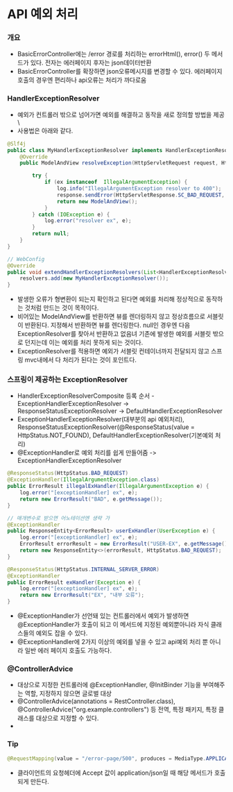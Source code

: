 # API 예외 처리
### 개요
+ BasicErrorController에는 /error 경로를 처리하는 errorHtml(), error() 두 메서드가 있다. 전자는 에러페이지 후자는 json데이터반환
+ BasicErrorController를 확장하면 json오류메시지를 변경할 수 있다. 에러페이지 호출의 경우엔 편리하나 api오류는 처리가 까다로움

### HandlerExceptionResolver
+ 예외가 컨트롤러 밖으로 넘어가면 예외를 해결하고 동작을 새로 정의할 방법을 제공\
+ 사용법은 아래와 같다.
```java
@Slf4j
public class MyHandlerExceptionResolver implements HandlerExceptionResolver {
    @Override
    public ModelAndView resolveException(HttpServletRequest request, HttpServletResponse response, Object handler, Exception ex) {

        try {
            if (ex instanceof  IllegalArgumentException) {
                log.info("IllegalArgumentException resolver to 400");
                response.sendError(HttpServletResponse.SC_BAD_REQUEST, ex.getMessage());
                return new ModelAndView();
            }
        } catch (IOException e) {
            log.error("resolver ex", e);
        }
        return null;
    }
}

// WebConfig
@Override
public void extendHandlerExceptionResolvers(List<HandlerExceptionResolver> resolvers) {
    resolvers.add(new MyHandlerExceptionResolver());
}
```
+ 발생한 오류가 형변환이 되는지 확인하고 된다면 예외를 처리해 정상적으로 동작하는 것처럼 만드는 것이 목적이다.
+ 비어있는 ModelAndView를 반환하면 뷰를 렌더링하지 않고 정상흐름으로 서블릿이 반환된다. 지정해서 반환하면 뷰를 렌더링한다. null인 경우엔 다음 ExceptionResolver를 찾아서 반환하고 없음녀 기존에 발생한 예외를 서블릿 밖으로 던지는데 이는 예외를 처리 못하게 되는 것이다.
+ ExceptionResolver를 적용하면 예외가 서블릿 컨테이너까지 전달되지 않고 스프링 mvc내에서 다 처리가 된다는 것이 포인트다.

### 스프링이 제공하는 ExceptionResolver
+ HandlerExceptionResolverComposite 등록 순서 - ExceptionHandlerExceptionResolver -> ResponseStatusExceptionResolver -> DefaultHandlerExceptionResolver
+ ExceptionHandlerExceptionResolver(대부분의 api 예외처리), ResponseStatusExceptionResolver(@ResponseStatus(value = HttpStatus.NOT_FOUND), DefaultHandlerExceptionResolver(기본예외 처리)
+ @ExceptionHandler로 예외 처리를 쉽게 만들어줌 -> ExceptionHandlerExceptionResolver
```java
@ResponseStatus(HttpStatus.BAD_REQUEST)
@ExceptionHandler(IllegalArgumentException.class)
public ErrorResult illegalExHandler(IllegalArgumentException e) {
    log.error("[exceptionHandler] ex", e);
    return new ErrorResult("BAD", e.getMessage());
}

// 매개변수로 받으면 어노테이션엔 생략 가
@ExceptionHandler
public ResponseEntity<ErrorResult> userExHandler(UserException e) {
    log.error("[exceptionHandler] ex", e);
    ErrorResult errorResult = new ErrorResult("USER-EX", e.getMessage());
    return new ResponseEntity<>(errorResult, HttpStatus.BAD_REQUEST);
}

@ResponseStatus(HttpStatus.INTERNAL_SERVER_ERROR)
@ExceptionHandler
public ErrorResult exHandler(Exception e) {
    log.error("[exceptionHandler] ex", e);
    return new ErrorResult("EX", "내부 오류");
}
```
+ @ExceptionHandler가 선언돼 있는 컨트롤러에서 예외가 발생하면 @ExceptionHandler가 호출이 되고 이 메서드에 지정된 예외뿐아니라 자식 클래스들의 예외도 잡을 수 있다.
+ @ExceptionHandler에 2가지 이상의 예외를 넣을 수 있고 api예외 처리 뿐 아니라 일반 에러 페이지 호출도 가능하다.

### @ControllerAdvice
+ 대상으로 지정한 컨트롤러에 @ExceptionHandler, @InitBinder 기능을 부여해주는 역할, 지정하지 않으면 글로벌 대상
+ @ControllerAdvice(annotations = RestController.class), @ControllerAdvice("org.example.controllers") 등 전역, 특정 패키지, 특정 클래스를 대상으로 지정할 수 있다.
+ 


### Tip
```java
@RequestMapping(value = "/error-page/500", produces = MediaType.APPLICATION_JSON_VALUE)
```
+ 클라이언트의 요청헤더에 Accept 값이 application/json일 때 해당 메서드가 호출되게 만든다.
